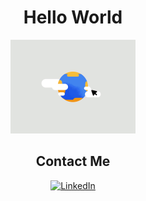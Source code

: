 <div align="center">

  <h1>Hello World</h1>
  <img src="https://github.com/jkomonen/Joshua-Komonen/blob/main/hello_world.gif" width="200px" alt="hello world">

</div>



<div align="center">

## Contact Me

<a href="https://www.linkedin.com/in/josh-komonen-a3a75920b/"><img alt="LinkedIn" src="https://img.shields.io/badge/LinkedIn-Josh%20Komonen-blue"></a>

</div>
